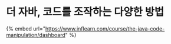 # 더 자바, 코드를 조작하는 다양한 방법

{% embed url="https://www.inflearn.com/course/the-java-code-manipulation/dashboard" %}
